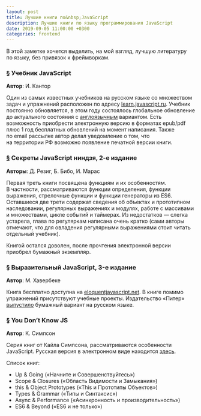 ```yaml
---
layout: post
title: Лучшие книги по&nbsp;JavaScript
description: Лучшие книги по языку программирования JavaScript
date: 2019-09-05 11:00:00 +0300
categories: frontend
---
```


<p>В&nbsp;этой заметке хочется выделить, на&nbsp;мой взгляд, лучшую литературу по&nbsp;языку, без привязок к&nbsp;фреймворкам.</p>

<h3 id="learn-javascript"><a href="#learn-javascript" class="post__anchor">§</a> Учебник JavaScript</h3>

<p><b>Автор</b>: И.&nbsp;Кантор</p>

<p>Один из&nbsp;самых известных учебников на&nbsp;русском языке со&nbsp;множеством задач и&nbsp;упражнений расположен по&nbsp;адресу <a href="https://learn.javascript.ru/" rel="noopener noreferrer" target="_blank">learn.javascript.ru</a>. Учебник постоянно обновляется, в&nbsp;этом году состоялось глобальное обновление до&nbsp;актуального состояния с&nbsp;<a href="https://javascript.info/" rel="noopener noreferrer" target="_blank">англоязычным</a> вариантом. Есть возможность приобрести электронную версию в&nbsp;форматах epub/pdf плюс 1&nbsp;год бесплатных обновлений на&nbsp;момент написания. Также по&nbsp;email рассылке автор делал уведомление о&nbsp;том, что на&nbsp;территории&nbsp;РФ возможно появление печатной версии книги.</p>

<h3 id="javascript-ninja"><a href="#javascript-ninja" class="post__anchor">§</a> Секреты JavaScript ниндзя, 2-е издание</h3>

<p><b>Авторы</b>: Д.&nbsp;Резиг, Б. Бибо, И.&nbsp;Марас</p>

<p>Первая треть книги посвящена функциям и&nbsp;их&nbsp;особенностям. В&nbsp;частности, рассматриваются функции определения, функции выражения, стрелочные функции и&nbsp;функции генераторы из&nbsp;ES6.
Оставшиеся две трети содержат сведения об&nbsp;объектах и&nbsp;прототипном наследовании, регулярных выражениях и&nbsp;модулях, работе с&nbsp;массивами и&nbsp;множествами, цикле событий и&nbsp;таймерах.
Из&nbsp;недостатков&nbsp;&mdash; слегка устарела, глава по&nbsp;регуляркам написана очень кратко (сами авторы отмечают, что для&nbsp;овладения регулярными выражениями стоит читать отдельный учебник).</p>
<p>Книгой остался доволен, после прочтения электронной версии приобрел бумажный экземпляр.</p>

<h3 id="eloquent-ninja"><a href="#eloquent-ninja" class="post__anchor">§</a> Выразительный JavaScript, 3-е издание</h3>
<p><b>Автор</b>: М. Хавербеке</p>

<p>Книга бесплатно доступна на&nbsp;<a href="https://eloquentjavascript.net" rel="noopener noreferrer" target="_blank">eloquentjavascript.net</a>. В&nbsp;книге помимо упражнений присутствуют учебные проекты. Издательство &laquo;Питер&raquo; <a href="https://www.piter.com/product/vyrazitelnyy-javascript-sovremennoe-veb-programmirovanie-3-e-izdanie" rel="noopener noreferrer" target="_blank">выпустило</a> бумажный вариант на&nbsp;русском языке.</p>

<h3 id="ydkjs"><a href="#ydkjs" class="post__anchor">§</a> You Don&rsquo;t Know JS</h3>
<p><b>Автор</b>: К.&nbsp;Симпсон</p>

<p>Серия книг от&nbsp;Кайла Симпсона, рассматриваются особенности JavaScript. Русская версия в&nbsp;электронном виде находится <a href="https://github.com/azat-io/you-dont-know-js-ru" rel="noopener noreferrer" target="_blank">здесь</a>.</p>

<p>Список книг:</p>
<ul>
    <li>Up&nbsp;&amp;&nbsp;Going (&laquo;Начните и&nbsp;Совершенствуйтесь&raquo;)</li>
    <li>Scope &amp;&nbsp;Closures (&laquo;Область Видимости и&nbsp;Замыкания&raquo;)</li>
    <li>this &amp;&nbsp;Object Prototypes (&laquo;This и&nbsp;Прототипы Объектов&raquo;)</li>
    <li>Types &amp;&nbsp;Grammar (&laquo;Типы и&nbsp;Синтаксис&raquo;)</li>
    <li>Async &amp;&nbsp;Performance (&laquo;Асинхронность и&nbsp;производительность&raquo;)</li>
    <li>ES6&nbsp;&amp; Beyond (&laquo;ES6 и&nbsp;не&nbsp;только&raquo;)</li>
</ul>